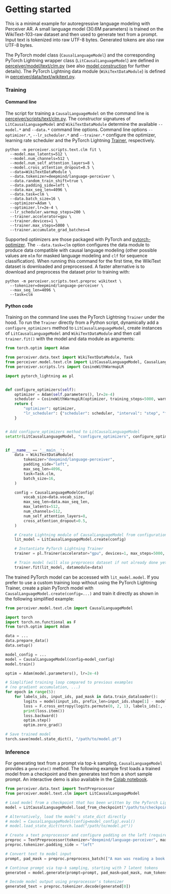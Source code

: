 # Getting started

This is a minimal example for autoregressive language modeling with Perceiver AR. A small language model (30.6M parameters)
is trained on the WikiText-103-raw dataset and then used to generate text from a prompt. Input text is tokenized into raw
UTF-8 bytes. Generated tokens are also raw UTF-8 bytes.

The PyTorch model class (`CausalLanguageModel`) and the corresponding PyTorch Lightning wrapper class
(`LitCausalLanguageModel`) are defined in [perceiver/model/text/clm.py](../perceiver/model/text/clm.py) (see also
[model construction](model-construction.md) for further details). The PyTorch Lightning data module
(`WikiTextDataModule`) is defined in [perceiver/data/text/wikitext.py](../perceiver/data/text/wikitext.py).

### Training

#### Command line

The script for training a `CausalLanguageModel` on the command line is [perceiver/scripts/text/clm.py](../perceiver/scripts/text/clm.py).
The constructor signatures of `LitCausalLanguageModel` and `WikiTextDataModule` determine the available `--model.*` and
`--data.*` command line options. Command line options `--optimizer.*`, `--lr_scheduler.*` and `--trainer.*` configure
the optimizer, learning rate scheduler and the PyTorch Lightning [Trainer](https://pytorch-lightning.readthedocs.io/en/stable/common/trainer.html),
respectively.

```shell
python -m perceiver.scripts.text.clm fit \
  --model.max_latents=512 \
  --model.num_channels=512 \
  --model.num_self_attention_layers=8 \
  --model.cross_attention_dropout=0.5 \
  --data=WikiTextDataModule \
  --data.tokenizer=deepmind/language-perceiver \
  --data.random_train_shift=true \
  --data.padding_side=left \
  --data.max_seq_len=4096 \
  --data.task=clm \
  --data.batch_size=16 \
  --optimizer=Adam \
  --optimizer.lr=2e-4 \
  --lr_scheduler.warmup_steps=200 \
  --trainer.accelerator=gpu \
  --trainer.devices=1 \
  --trainer.max_steps=5000 \
  --trainer.accumulate_grad_batches=4
```

Supported optimizers are those packaged with PyTorch and [pytorch-optimizer](https://github.com/jettify/pytorch-optimizer).
The `--data.task=clm` option configures the data module to produce data compatible with causal language modeling (other
possible values are `mlm` for masked language modeling and `clf` for sequence classification). When running this command
for the first time, the WikiText dataset is downloaded and preprocessed. A faster alternative is to download and preprocess
the dataset prior to training with:

```shell
python -m perceiver.scripts.text.preproc wikitext \
  --tokenizer=deepmind/language-perceiver \
  --max_seq_len=4096 \
  --task=clm
```

#### Python code

Training on the command line uses the PyTorch Lightning `Trainer` under the hood. To run the `Trainer` directly from
a Python script, dynamically add a `configure_optimizers` method to `LitCausalLanguageModel`, create instances of
`LitCausalLanguageModel` and `WikiTextDataModule` and then call `trainer.fit()` with the model and data module as
arguments:

```python
from torch.optim import Adam

from perceiver.data.text import WikiTextDataModule, Task
from perceiver.model.text.clm import LitCausalLanguageModel, CausalLanguageModelConfig
from perceiver.scripts.lrs import CosineWithWarmupLR

import pytorch_lightning as pl


def configure_optimizers(self):
    optimizer = Adam(self.parameters(), lr=2e-4)
    scheduler = CosineWithWarmupLR(optimizer, training_steps=5000, warmup_steps=200)
    return {
        "optimizer": optimizer,
        "lr_scheduler": {"scheduler": scheduler, "interval": "step", "frequency": 1},
    }


# Add configure_optimizers method to LitCausalLanguageModel
setattr(LitCausalLanguageModel, "configure_optimizers", configure_optimizers),


if __name__ == '__main__':
    data = WikiTextDataModule(
        tokenizer="deepmind/language-perceiver",
        padding_side="left",
        max_seq_len=4096,
        task=Task.clm,
        batch_size=16,
    )

    config = CausalLanguageModelConfig(
        vocab_size=data.vocab_size,
        max_seq_len=data.max_seq_len,
        max_latents=512,
        num_channels=512,
        num_self_attention_layers=8,
        cross_attention_dropout=0.5,
    )

    # Create Lightning module of CausalLanguageModel from configuration object
    lit_model = LitCausalLanguageModel.create(config)

    # Instantiate PyTorch Lightning Trainer
    trainer = pl.Trainer(accelerator="gpu", devices=1, max_steps=5000, accumulate_grad_batches=4)

    # Train model (will also preprocess dataset if not already done yet)
    trainer.fit(lit_model, datamodule=data)
```

The trained PyTorch model can be accessed with `lit_model.model`. If you prefer to use a custom training loop without
using the PyTorch Lightning Trainer, create a plain PyTorch model with `CausalLanguageModel.create(config=...)` and
train it directly as shown in the following simplified example:

```python
from perceiver.model.text.clm import CausalLanguageModel

import torch
import torch.nn.functional as F
from torch.optim import Adam

data = ...
data.prepare_data()
data.setup()

model_config = ...
model = CausalLanguageModel(config=model_config)
model.train()

optim = Adam(model.parameters(), lr=2e-4)

# Simplified training loop compared to previous examples
# (no gradient accumulation, ...)
for epoch in range(5):
    for labels_ids, input_ids, pad_mask in data.train_dataloader():
        logits = model(input_ids, prefix_len=input_ids.shape[1] - model_config.max_latents, pad_mask=pad_mask)
        loss = F.cross_entropy(logits.permute(0, 2, 1), labels_ids[:, -model_config.max_latents:])
        print(loss.item())
        loss.backward()
        optim.step()
        optim.zero_grad()

# Save trained model
torch.save(model.state_dict(), "/path/to/model.pt")
```

### Inference

For generating text from a prompt via top-k sampling, `CausalLanguageModel` provides a `generate()` method. The following
example first loads a trained model from a checkpoint and then generates text from a short sample prompt. An interactive
demo is also available in the [Colab notebook](https://colab.research.google.com/github/krasserm/perceiver-io/blob/0.8.1/examples/inference.ipynb).

```python
from perceiver.data.text import TextPreprocessor
from perceiver.model.text.clm import LitCausalLanguageModel

# Load model from a checkpoint that has been written by the PyTorch Lightning Trainer
model = LitCausalLanguageModel.load_from_checkpoint("/path/to/checkpoint").model.eval()

# Alternatively, load the model's state_dict directly
# model = CausalLanguageModel(config=model_config).eval()
# model.load_state_dict(torch.load("/path/to/model.pt"))

# Create a text preprocessor and configure padding on the left (required by Perceiver AR)
preproc = TextPreprocessor(tokenizer="deepmind/language-perceiver", max_seq_len=4096, add_special_tokens=False)
preproc.tokenizer.padding_side = "left"

# Convert text to model input
prompt, pad_mask = preproc.preprocess_batch(["A man was reading a book on a sunny day until he sudden"])

# Continue prompt via top-k sampling, starting with 7 latent tokens
generated = model.generate(prompt=prompt, pad_mask=pad_mask, num_tokens=256, num_latents=7, top_k=10)

# Decode model output using preprocessor's tokenizer
generated_text = preproc.tokenizer.decode(generated[0])
```
